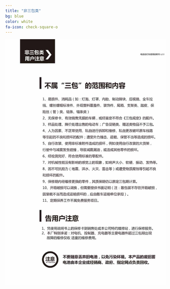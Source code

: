 ```yaml
---
title: "非三包类"
bg: blue
color: white
fa-icon: check-square-o
---
```


![image tooltip here](/img/images/9_02.jpg)